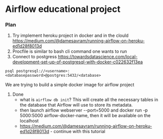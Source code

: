 # Airflow educational project

### Plan  
1) Try implement heroku project in docker and in the clould https://medium.com/@damesavram/running-airflow-on-heroku-ed1d28f8013d
2) Procfile is similar to bash cli command one wants to run
3) Connect to postgress https://towardsdatascience.com/local-development-set-up-of-postgresql-with-docker-c022632f13ea
```
psql postgresql://<username>:<databasepassword>@postgres:5432/<database>
```

We are trying to build a simple docker image for airflow project 


1) Done
	- what is `airflow db init`? This will create all the necessary tables in the database that Airflow will use to store its metadata.
	- then launch airflow webserver --port=5000 and docker run -p 5000:5000 airflow-docker-name, then it will be available on the localhost
	- https://medium.com/@damesavram/running-airflow-on-heroku-ed1d28f8013d - continue with this tutorial

